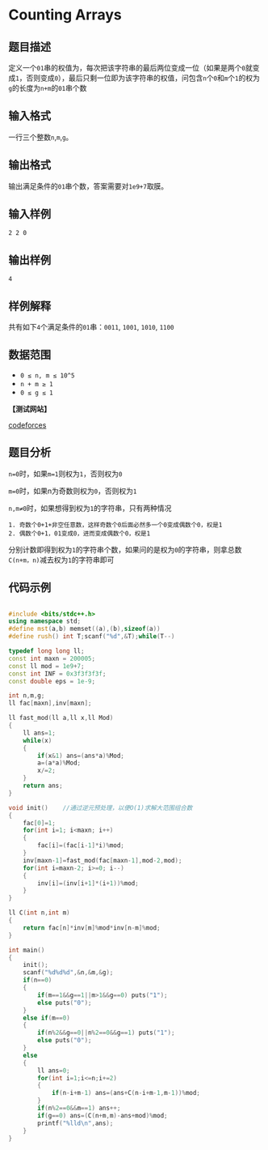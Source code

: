 # Counting Arrays


## 题目描述

定义一个`01`串的权值为，每次把该字符串的最后两位变成一位（如果是两个`0`就变成`1`，否则变成`0`），最后只剩一位即为该字符串的权值，问包含`n`个`0`和`m`个`1`的权为`g`的长度为`n+m`的`01`串个数

## 输入格式

一行三个整数`n`,`m`,`g`。

## 输出格式

输出满足条件的`01`串个数，答案需要对`1e9+7`取膜。

## 输入样例

    2 2 0

## 输出样例

    4

## 样例解释

共有如下`4`个满足条件的`01`串：`0011`, `1001`, `1010`, `1100`
    
## 数据范围
- `0 ≤ n, m ≤ 10^5`
- `n + m ≥ 1`
- `0 ≤ g ≤ 1`

**【测试网站】**

[codeforces](https://codeforces.com/problemset/problem/336/D) 

## 题目分析
   
  `n=0`时，如果`m=1`则权为`1`，否则权为`0`

  `m=0`时，如果n为奇数则权为`0`，否则权为`1`

  `n,m≠0`时，如果想得到权为`1`的字符串，只有两种情况

    1. 奇数个0+1+非空任意数，这样奇数个0后面必然多一个0变成偶数个0，权是1
    2. 偶数个0+1，01变成0，进而变成偶数个0，权是1
    
  分别计数即得到权为`1`的字符串个数，如果问的是权为`0`的字符串，则拿总数`C(n+m，n)`减去权为`1`的字符串即可

  
## 代码示例

```c++

#include <bits/stdc++.h>
using namespace std;
#define mst(a,b) memset((a),(b),sizeof(a))
#define rush() int T;scanf("%d",&T);while(T--)

typedef long long ll;
const int maxn = 200005;
const ll mod = 1e9+7;
const int INF = 0x3f3f3f3f;
const double eps = 1e-9;

int n,m,g;
ll fac[maxn],inv[maxn];

ll fast_mod(ll a,ll x,ll Mod)
{
    ll ans=1;
    while(x)
    {
        if(x&1) ans=(ans*a)%Mod;
        a=(a*a)%Mod;
        x/=2;
    }
    return ans;
}

void init()    //通过逆元预处理，以便O(1)求解大范围组合数
{
    fac[0]=1;
    for(int i=1; i<maxn; i++)
    {
        fac[i]=(fac[i-1]*i)%mod;
    }
    inv[maxn-1]=fast_mod(fac[maxn-1],mod-2,mod);
    for(int i=maxn-2; i>=0; i--)
    {
        inv[i]=(inv[i+1]*(i+1))%mod;
    }
}

ll C(int n,int m)
{
    return fac[n]*inv[m]%mod*inv[n-m]%mod;
}

int main()
{
    init();
    scanf("%d%d%d",&n,&m,&g);
    if(n==0)
    {
        if(m==1&&g==1||m>1&&g==0) puts("1");
        else puts("0");
    }
    else if(m==0)
    {
        if(n%2&&g==0||n%2==0&&g==1) puts("1");
        else puts("0");
    }
    else
    {
        ll ans=0;
        for(int i=1;i<=n;i+=2)
        {
            if(n-i+m-1) ans=(ans+C(n-i+m-1,m-1))%mod;
        }
        if(n%2==0&&m==1) ans++;
        if(g==0) ans=(C(n+m,m)-ans+mod)%mod;
        printf("%lld\n",ans);
    }
}


```
   
   
   
